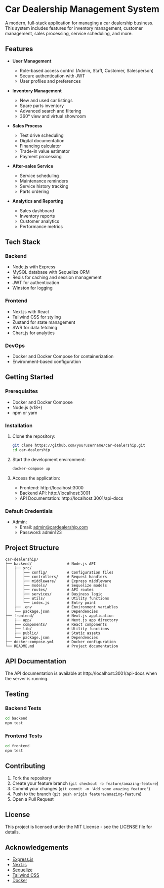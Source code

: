 # Car Dealership Management System

A modern, full-stack application for managing a car dealership business. This system includes features for inventory management, customer management, sales processing, service scheduling, and more.

## Features

- **User Management**

  - Role-based access control (Admin, Staff, Customer, Salesperson)
  - Secure authentication with JWT
  - User profiles and preferences

- **Inventory Management**

  - New and used car listings
  - Spare parts inventory
  - Advanced search and filtering
  - 360° view and virtual showroom

- **Sales Process**

  - Test drive scheduling
  - Digital documentation
  - Financing calculator
  - Trade-in value estimator
  - Payment processing

- **After-sales Service**

  - Service scheduling
  - Maintenance reminders
  - Service history tracking
  - Parts ordering

- **Analytics and Reporting**
  - Sales dashboard
  - Inventory reports
  - Customer analytics
  - Performance metrics

## Tech Stack

### Backend

- Node.js with Express
- MySQL database with Sequelize ORM
- Redis for caching and session management
- JWT for authentication
- Winston for logging

### Frontend

- Next.js with React
- Tailwind CSS for styling
- Zustand for state management
- SWR for data fetching
- Chart.js for analytics

### DevOps

- Docker and Docker Compose for containerization
- Environment-based configuration

## Getting Started

### Prerequisites

- Docker and Docker Compose
- Node.js (v18+)
- npm or yarn

### Installation

1. Clone the repository:

   ```bash
   git clone https://github.com/yourusername/car-dealership.git
   cd car-dealership
   ```

2. Start the development environment:

   ```bash
   docker-compose up
   ```

3. Access the application:
   - Frontend: http://localhost:3000
   - Backend API: http://localhost:3001
   - API Documentation: http://localhost:3001/api-docs

### Default Credentials

- Admin:
  - Email: admin@cardealership.com
  - Password: admin123

## Project Structure

```
car-dealership/
├── backend/                # Node.js API
│   ├── src/
│   │   ├── config/         # Configuration files
│   │   ├── controllers/    # Request handlers
│   │   ├── middleware/     # Express middleware
│   │   ├── models/         # Sequelize models
│   │   ├── routes/         # API routes
│   │   ├── services/       # Business logic
│   │   ├── utils/          # Utility functions
│   │   └── index.js        # Entry point
│   ├── .env                # Environment variables
│   └── package.json        # Dependencies
├── frontend/               # Next.js application
│   ├── app/                # Next.js app directory
│   ├── components/         # React components
│   ├── lib/                # Utility functions
│   ├── public/             # Static assets
│   └── package.json        # Dependencies
├── docker-compose.yml      # Docker configuration
└── README.md               # Project documentation
```

## API Documentation

The API documentation is available at http://localhost:3001/api-docs when the server is running.

## Testing

### Backend Tests

```bash
cd backend
npm test
```

### Frontend Tests

```bash
cd frontend
npm test
```

## Contributing

1. Fork the repository
2. Create your feature branch (`git checkout -b feature/amazing-feature`)
3. Commit your changes (`git commit -m 'Add some amazing feature'`)
4. Push to the branch (`git push origin feature/amazing-feature`)
5. Open a Pull Request

## License

This project is licensed under the MIT License - see the LICENSE file for details.

## Acknowledgements

- [Express.js](https://expressjs.com/)
- [Next.js](https://nextjs.org/)
- [Sequelize](https://sequelize.org/)
- [Tailwind CSS](https://tailwindcss.com/)
- [Docker](https://www.docker.com/)
